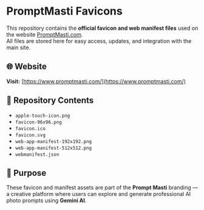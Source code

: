 # PromptMasti Favicons

This repository contains the **official favicon and web manifest files** used on the website [PromptMasti.com](https://www.promptmasti.com/).  
All files are stored here for easy access, updates, and integration with the main site.

## 🌐 Website
**Visit:** [https://www.promptmasti.com/](https://www.promptmasti.com/)

## 📁 Repository Contents
- `apple-touch-icon.png`
- `favicon-96x96.png`
- `favicon.ico`
- `favicon.svg`
- `web-app-manifest-192x192.png`
- `web-app-manifest-512x512.png`
- `webmanifest.json`

## 🧩 Purpose
These favicon and manifest assets are part of the **Prompt Masti** branding —  
a creative platform where users can explore and generate professional AI photo prompts using **Gemini AI**.

